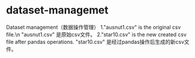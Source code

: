 # dataset-managemet
Dataset management（数据操作管理）
1."ausnut1.csv" is the original csv file.\n
  "ausnut1.csv" 是原始csv文件。
2."star10.csv" is the new created csv file after pandas operations.
  "star10.csv" 是经过pandas操作后生成的新csv文件。
